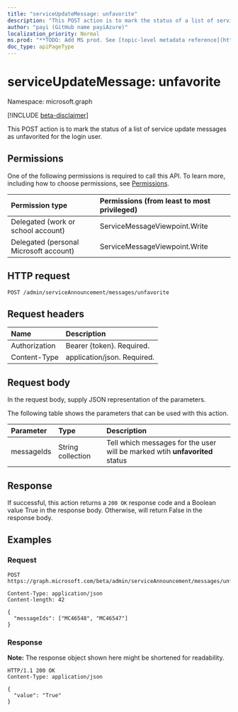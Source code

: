 ```yaml
---
title: "serviceUpdateMessage: unfavorite"
description: "This POST action is to mark the status of a list of service update messages as unfavorited for the login user."
author: "payi (GitHub name payiAzure)"
localization_priority: Normal
ms.prod: "**TODO: Add MS prod. See [topic-level metadata reference](https://msgo.azurewebsites.net/add/document/guidelines/metadata.html#topic-level-metadata)**"
doc_type: apiPageType
---
```


# serviceUpdateMessage: unfavorite
Namespace: microsoft.graph

[!INCLUDE [beta-disclaimer](../../includes/beta-disclaimer.md)]

This POST action is to mark the status of a list of service update messages as unfavorited for the login user.

## Permissions
One of the following permissions is required to call this API. To learn more, including how to choose permissions, see [Permissions](/graph/permissions-reference).

|Permission type|Permissions (from least to most privileged)|
|:---|:---|
|Delegated (work or school account)|ServiceMessageViewpoint.Write|
|Delegated (personal Microsoft account)|ServiceMessageViewpoint.Write|

## HTTP request

<!-- {
  "blockType": "ignored"
}
-->
``` http
POST /admin/serviceAnnouncement/messages/unfavorite
```

## Request headers
|Name|Description|
|:---|:---|
|Authorization|Bearer {token}. Required.|
|Content-Type|application/json. Required.|

## Request body
In the request body, supply JSON representation of the parameters.

The following table shows the parameters that can be used with this action.

|Parameter|Type|Description|
|:---|:---|:---|
|messageIds|String collection|Tell which messages for the user will be marked wtih **unfavorited** status|



## Response

If successful, this action returns a `200 OK` response code and a Boolean value True in the response body. Otherwise, will return False in the response body.

## Examples

### Request
<!-- {
  "blockType": "request",
  "name": "serviceupdatemessage_unfavorite"
}
-->
``` http
POST https://graph.microsoft.com/beta/admin/serviceAnnouncement/messages/unfavorite

Content-Type: application/json
Content-length: 42

{
  "messageIds": ["MC46548", "MC46547"]
}
```


### Response
**Note:** The response object shown here might be shortened for readability.
<!-- {
  "blockType": "response",
  "truncated": true,
  "@odata.type": "Edm.Boolean"
}
-->
``` http
HTTP/1.1 200 OK
Content-Type: application/json

{
  "value": "True"
}
```

